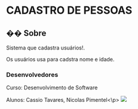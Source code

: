 <h1>CADASTRO DE PESSOAS</h1>

<h2>�� Sobre</h2>
<p> Sistema que cadastra usuários!.</p>
<p>Os usuários usa para cadstra nome e idade. </p>

<h3> Desenvolvedores</h3>

<p>Curso: Desenvolvimento de Software</p>
<p>Alunos: Cassio Tavares, Nicolas Pimentel<\p>

  <img src="https://github.com/user-attachments/assets/e777939f-bef6-4062-bb70-a661890d6806"/>
